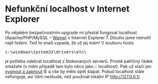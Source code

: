 <!--
title : Nefunkční localhost v Internet Explorer
author : Roman Ožana <ozana@omdesign.cz>
date : 17.4.2009 08:55:32
tags : how-to, webdesign
-->

# Nefunkční localhost v Internet Explorer

Po nějakém bezpečnostním upgrade mi přestal fungovat localhost (Apache/PHP/MySQL &#8211; [Wamp][1]) v Internet Explorer 7. Dlouho jsme nemohl najít řešení. Teď to snad vypadá, že už jej mám! V souboru _hosts_ 

<pre>c:\windows\system32\drivers\etc\</pre>

je potřeba odebrat localhost z blokovaných serverů. Prostě patřičný řádek smažete (v mém případě tam bylo něco jako :: localhost). Pak už stačí jen [vypnout a zapnout][2] IE a vše by mělo opět šlapat. Pokud localhost stále nefunguje, asi Vám nezbude, než používat lokální IP http://127.0.0.1/.

 [1]: http://www.nabito.net/web-server2go-a-wampserver/ "Wamp Server"
 [2]: http://www.theitcrowd.cz/ "Have you tried turning it off and on again?"